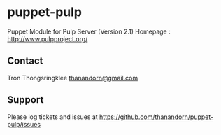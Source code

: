 puppet-pulp
===========
Puppet Module for Pulp Server (Version 2.1)
Homepage : http://www.pulpproject.org/

Contact
-------
Tron Thongsringklee <thanandorn@gmail.com>

Support
-------
Please log tickets and issues at https://github.com/thanandorn/puppet-pulp/issues
